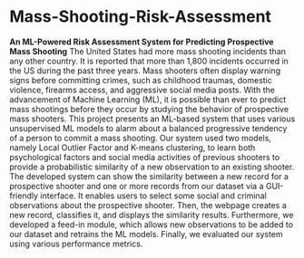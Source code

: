 # Mass-Shooting-Risk-Assessment
<b>An ML-Powered Risk Assessment System for Predicting Prospective Mass Shooting</b>
The United States had more mass shooting incidents than any other country. It is reported that more than 1,800 incidents occurred in the US during the past three years. Mass shooters often display warning signs before committing crimes, such as childhood traumas, domestic violence, firearms access, and aggressive social media posts. With the advancement of Machine Learning (ML), it is possible than ever to predict mass shootings before they occur by studying the behavior of prospective mass shooters. This project presents an ML-based system that uses various unsupervised ML models to alarm about a balanced progressive tendency of a person to commit a mass shooting. Our system used two models, namely Local Outlier Factor and K-means clustering, to learn both psychological factors and social media activities of previous shooters to provide a probabilistic similarity of a new observation to an existing shooter. The developed system can show the similarity between a new record for a prospective shooter and one or more records from our dataset via a GUI-friendly interface. It enables users to select some social and criminal observations about the prospective shooter. Then, the webpage creates a new record, classifies it, and displays the similarity results. Furthermore, we developed a feed-in module, which allows new observations to be added to our dataset and retrains the ML models. Finally, we evaluated our system using various performance metrics.

